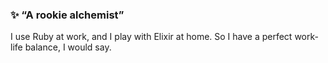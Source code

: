 ### ✨ &ldquo;A rookie alchemist&rdquo; 

I use Ruby at work, and I play with Elixir at home. So I have a perfect work-life balance, I would say.

<!--
**Dalgona/Dalgona** is a ✨ _special_ ✨ repository because its `README.md` (this file) appears on your GitHub profile.

Here are some ideas to get you started:

- 🔭 I’m currently working on ...
- 🌱 I’m currently learning ...
- 👯 I’m looking to collaborate on ...
- 🤔 I’m looking for help with ...
- 💬 Ask me about ...
- 📫 How to reach me: ...
- 😄 Pronouns: ...
- ⚡ Fun fact: ...
-->
